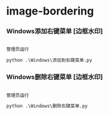 # image-bordering

### Windows添加右键菜单 [边框水印]

```python

管理员运行

python .\Windows\添加到右键菜单.py

```

### Windows删除右键菜单 [边框水印]

```python

管理员运行

python .\Windows\删除右键菜单.py

```